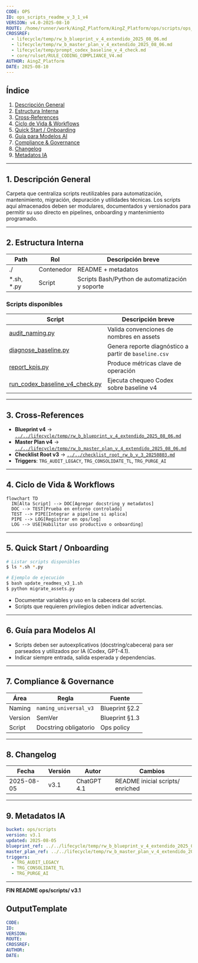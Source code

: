```yaml
---
CODE: OPS
ID: ops_scripts_readme_v_3_1_v4
VERSION: v4.0-2025-08-10
ROUTE: /home/runner/work/AingZ_Platform/AingZ_Platform/ops/scripts/ops_scripts_readme_v_3_1.md
CROSSREF:
  - lifecycle/temp/rw_b_blueprint_v_4_extendido_2025_08_06.md
  - lifecycle/temp/rw_b_master_plan_v_4_extendido_2025_08_06.md
  - lifecycle/temp/prompt_codex_baseline_v_4_check.md
  - core/rulset/RULE_CODING_COMPLIANCE_V4.md
AUTHOR: AingZ_Platform
DATE: 2025-08-10
---
```

## Índice

1. [Descripción General](#1-descripción-general)
2. [Estructura Interna](#2-estructura-interna)
3. [Cross‑References](#3-cross-references)
4. [Ciclo de Vida & Workflows](#4-ciclo-de-vida--workflows)
5. [Quick Start / Onboarding](#5-quick-start--onboarding)
6. [Guía para Modelos AI](#6-guía-para-modelos-ai)
7. [Compliance & Governance](#7-compliance--governance)
8. [Changelog](#8-changelog)
9. [Metadatos IA](#9-metadatos-ia)

---

## 1. Descripción General

Carpeta que centraliza scripts reutilizables para automatización, mantenimiento, migración, depuración y utilidades técnicas. Los scripts aquí almacenados deben ser modulares, documentados y versionados para permitir su uso directo en pipelines, onboarding y mantenimiento programado.

---

## 2. Estructura Interna

| Path         | Rol        | Descripción breve                               |
| ------------ | ---------- | ----------------------------------------------- |
| ./           | Contenedor | README + metadatos                              |
| \*.sh, \*.py | Script     | Scripts Bash/Python de automatización y soporte |

### Scripts disponibles

| Script | Descripción breve |
| ------ | ----------------- |
| [audit_naming.py](audit_naming.py) | Valida convenciones de nombres en assets |
| [diagnose_baseline.py](diagnose_baseline.py) | Genera reporte diagnóstico a partir de `baseline.csv` |
| [report_kpis.py](report_kpis.py) | Produce métricas clave de operación |
| [run_codex_baseline_v4_check.py](run_codex_baseline_v4_check.py) | Ejecuta chequeo Codex sobre baseline v4 |

---

## 3. Cross‑References

- **Blueprint v4** → [`../../lifecycle/temp/rw_b_blueprint_v_4_extendido_2025_08_06.md`](../../lifecycle/temp/rw_b_blueprint_v_4_extendido_2025_08_06.md)
- **Master Plan v4** → [`../../lifecycle/temp/rw_b_master_plan_v_4_extendido_2025_08_06.md`](../../lifecycle/temp/rw_b_master_plan_v_4_extendido_2025_08_06.md)
- **Checklist Root v3** → [`../../checklist_root_rw_b_v_3_20250803.md`](../../checklist_root_rw_b_v_3_20250803.md)
- **Triggers**: `TRG_AUDIT_LEGACY`, `TRG_CONSOLIDATE_TL`, `TRG_PURGE_AI`

---

## 4. Ciclo de Vida & Workflows

```mermaid
flowchart TD
  IN[Alta Script] --> DOC[Agregar docstring y metadatos]
  DOC --> TEST[Prueba en entorno controlado]
  TEST --> PIPE[Integrar a pipeline si aplica]
  PIPE --> LOG[Registrar en ops/log]
  LOG --> USE[Habilitar uso productivo o onboarding]
```

---

## 5. Quick Start / Onboarding

```bash
# Listar scripts disponibles
$ ls *.sh *.py

# Ejemplo de ejecución
$ bash update_readmes_v3_1.sh
$ python migrate_assets.py
```

- Documentar variables y uso en la cabecera del script.
- Scripts que requieren privilegios deben indicar advertencias.

---

## 6. Guía para Modelos AI

- Scripts deben ser autoexplicativos (docstring/cabecera) para ser parseados y utilizados por IA (Codex, GPT-4.1).
- Indicar siempre entrada, salida esperada y dependencias.

---

## 7. Compliance & Governance

| Área    | Regla                 | Fuente         |
| ------- | --------------------- | -------------- |
| Naming  | `naming_universal_v3` | Blueprint §2.2 |
| Version | SemVer                | Blueprint §1.3 |
| Script  | Docstring obligatorio | Ops policy     |

---

## 8. Changelog

| Fecha      | Versión | Autor       | Cambios                          |
| ---------- | ------- | ----------- | -------------------------------- |
| 2025-08-05 | v3.1    | ChatGPT 4.1 | README inicial scripts/ enriched |

---

## 9. Metadatos IA

```yaml
bucket: ops/scripts
version: v3.1
updated: 2025-08-05
blueprint_ref: ../../lifecycle/temp/rw_b_blueprint_v_4_extendido_2025_08_06.md
master_plan_ref: ../../lifecycle/temp/rw_b_master_plan_v_4_extendido_2025_08_06.md
triggers:
  - TRG_AUDIT_LEGACY
  - TRG_CONSOLIDATE_TL
  - TRG_PURGE_AI
```

---

**FIN README ops/scripts/ v3.1**

## OutputTemplate
```yaml
CODE:
ID:
VERSION:
ROUTE:
CROSSREF:
AUTHOR:
DATE:
```
